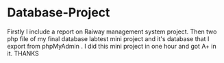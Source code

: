 # Database-Project
Firstly I include a report on Raiway management system project.
Then two php file of my final database labtest mini project and it's database that I export from phpMyAdmin .
I did this mini project in one hour and got A+ in it. 
THANKS
